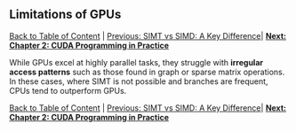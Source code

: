 ## Limitations of GPUs
[Back to Table of Content](../../Readme.md) | [Previous: SIMT vs SIMD: A Key Difference](9.simt_vs_simd.md)| **[Next: Chapter 2: CUDA Programming in Practice](../Chapter%202:%20CUDA%20Programming%20In%20Practice/1.introduction.md)**

While GPUs excel at highly parallel tasks, they struggle with **irregular access patterns** such as those found in graph or sparse matrix operations. In these cases, where SIMT is not possible and branches are frequent, CPUs tend to outperform GPUs.

[Back to Table of Content](../../Readme.md) | [Previous: SIMT vs SIMD: A Key Difference](9.simt_vs_simd.md)| **[Next: Chapter 2: CUDA Programming in Practice](../Chapter%202:%20CUDA%20Programming%20In%20Practice/1.introduction.md)**
